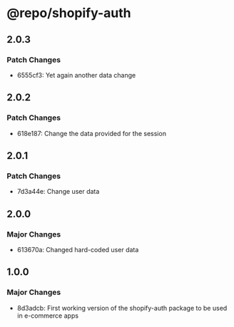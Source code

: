 # @repo/shopify-auth

## 2.0.3

### Patch Changes

- 6555cf3: Yet again another data change

## 2.0.2

### Patch Changes

- 618e187: Change the data provided for the session

## 2.0.1

### Patch Changes

- 7d3a44e: Change user data

## 2.0.0

### Major Changes

- 613670a: Changed hard-coded user data

## 1.0.0

### Major Changes

- 8d3adcb: First working version of the shopify-auth package to be used in e-commerce apps
